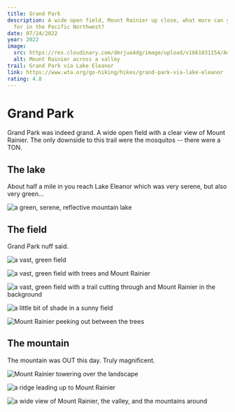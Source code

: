 ```yaml
---
title: Grand Park
description: A wide open field, Mount Rainier up close, what more can you ask
  for in the Pacific Northwest?
date: 07/24/2022
year: 2022
image:
  src: https://res.cloudinary.com/dmrjua4dg/image/upload/v1661831154/Adventure%20Blog/grand-park-lake-eleanor-trail/mountain-ridge-3.jpg
  alt: Mount Rainier across a valley
trail: Grand Park via Lake Eleanor
link: https://www.wta.org/go-hiking/hikes/grand-park-via-lake-eleanor
rating: 4.8
---
```

# Grand Park

Grand Park was indeed grand. A wide open field with a clear view of Mount Rainier. The only downside to this trail were the mosquitos -- there were a TON.

## The lake

About half a mile in you reach Lake Eleanor which was very serene, but also very green...

![a green, serene, reflective mountain lake](https://res.cloudinary.com/dmrjua4dg/image/upload/v1661833976/Adventure%20Blog/grand-park-lake-eleanor-trail/lake-1.jpg "a green, serene, reflective mountain lake")

## The field

Grand Park nuff said.

![a vast, green field](https://res.cloudinary.com/dmrjua4dg/image/upload/v1661834111/Adventure%20Blog/grand-park-lake-eleanor-trail/field-1.jpg "a vast, green field")

![a vast, green field with trees and Mount Rainier](https://res.cloudinary.com/dmrjua4dg/image/upload/v1661833699/Adventure%20Blog/grand-park-lake-eleanor-trail/mountain-field-1.jpg "a vast, green field with trees and Mount Rainier")

![a vast, green field with a trail cutting through and Mount Rainier in the background](https://res.cloudinary.com/dmrjua4dg/image/upload/v1661831155/Adventure%20Blog/grand-park-lake-eleanor-trail/mountain-field-2.jpg "a vast, green field with a trail cutting through and Mount Rainier in the background")

![a little bit of shade in a sunny field](https://res.cloudinary.com/dmrjua4dg/image/upload/v1661833855/Adventure%20Blog/grand-park-lake-eleanor-trail/mountain-field-3.jpg "a little bit of shade in a sunny field")

![Mount Rainier peeking out between the trees](https://res.cloudinary.com/dmrjua4dg/image/upload/v1661834022/Adventure%20Blog/grand-park-lake-eleanor-trail/mountain-field-4.jpg "Mount Rainier peeking out between the trees")

## The mountain

The mountain was OUT this day. Truly magnificent.

![Mount Rainier towering over the landscape](https://res.cloudinary.com/dmrjua4dg/image/upload/v1661833807/Adventure%20Blog/grand-park-lake-eleanor-trail/mountain-ridge-1.jpg "Mount Rainier towering over the landscape")

![a ridge leading up to Mount Rainier](https://res.cloudinary.com/dmrjua4dg/image/upload/v1661833912/Adventure%20Blog/grand-park-lake-eleanor-trail/mountain-ridge-2.jpg "a ridge leading up to Mount Rainier")

![a wide view of Mount Rainier, the valley, and the mountains around](https://res.cloudinary.com/dmrjua4dg/image/upload/v1661831154/Adventure%20Blog/grand-park-lake-eleanor-trail/mountain-ridge-3.jpg "a wide view of Mount Rainier, the valley, and the mountains around")